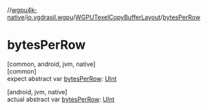 //[wgpu4k-native](../../../index.md)/[io.ygdrasil.wgpu](../index.md)/[WGPUTexelCopyBufferLayout](index.md)/[bytesPerRow](bytes-per-row.md)

# bytesPerRow

[common, android, jvm, native]\
[common]\
expect abstract var [bytesPerRow](bytes-per-row.md): [UInt](https://kotlinlang.org/api/core/kotlin-stdlib/kotlin/-u-int/index.html)

[android, jvm, native]\
actual abstract var [bytesPerRow](bytes-per-row.md): [UInt](https://kotlinlang.org/api/core/kotlin-stdlib/kotlin/-u-int/index.html)